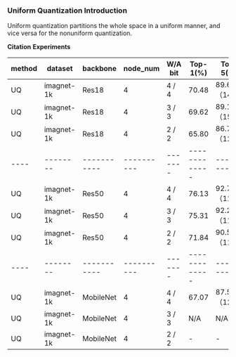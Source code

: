 ### Uniform Quantization Introduction
 
Uniform quantization partitions the whole space in a uniform manner, and vice versa for the nonuniform quantization. 

**Citation**
**Experiments**

| method | dataset | backbone | node_num |W/A bit| Top-1(%)  | Top-5(%) | BS | CFG|LOG |
|--------|---------|----------|----------|-------|-----------|----------|----|----|----|
| UQ  |imagnet-1k | Res18   | 4   |  4 / 4|   70.48     |  89.69（146）    |64  |[cfg](./res18/config3_res18_lsq_m2_64_4w4f.py)  | 
| UQ  |imagnet-1k |Res18   | 4    |  3 / 3|   69.62     |  89.15（150）    |64 |[cfg](./res18/config2_res18_lsq_m2_64_3w3f.py)  | 
| UQ  |imagnet-1k |Res18   | 4    |  2 / 2|   65.80     |  86.70（120）    |64  |[cfg](./res18/config1_res18_lsq_m2_64_2w2f.py)  |
|----|--------|-----------|----------|-------|-------------|----------|---|------------|
| UQ  |imagnet-1k |Res50   | 4    |  4 / 4|   76.13   |   92.75 （116）   |64  |[cfg](.res50/config3_res50_uq_m4_32_4w4f.py)  |  
| UQ  |imagnet-1k |Res50   | 4    |  3 / 3|   75.31   | 92.29  （110）  |64  |[cfg](./res50/config2_res50_uq_m4_32_3w3f.py)  |      ||
| UQ  |imagnet-1k |Res50   | 4    |  2 / 2|    71.84  | 90.58  （112）   |64  |[cfg](./res50/config1_res50_uq_m4_32_2w2f.py)  |    ||
|----|--------|-----------|----------|-------|-------------|----------|---|------------|
| UQ  |imagnet-1k |MobileNet   | 4     |  4 / 4|  67.07     |  87.54 （120）   |64  |[cfg](./mobilenetv2/config3_mobilenetv2_uq_m4_32_4w4f.py)  |
| UQ  |imagnet-1k |MobileNet   | 4    |  3 / 3|  N/A  |  N/A   |64  |[cfg]](./mobilenetv2/config2_mobilenetv2_uq_m4_32_3w3f.py)  |
| UQ  |imagnet-1k |MobileNet   | 4    |  2 / 2|  -  |   -  |64  |[cfg]](./mobilenetv2/config1_mobilenetv2_uq_m4_32_2w2f.py)  | 
